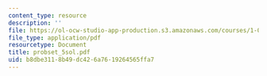 ```yaml
---
content_type: resource
description: ''
file: https://ol-ocw-studio-app-production.s3.amazonaws.com/courses/1-051-structural-engineering-design-fall-2003/b8dbe3118b49dc426a7619264565ffa7_probset_5sol.pdf
file_type: application/pdf
resourcetype: Document
title: probset_5sol.pdf
uid: b8dbe311-8b49-dc42-6a76-19264565ffa7
---
```

